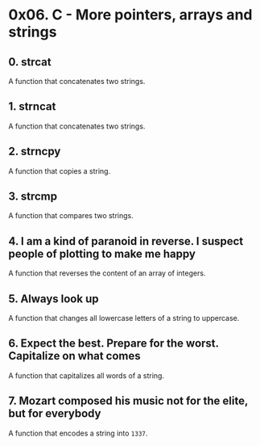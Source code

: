 # 0x06. C - More pointers, arrays and strings


## 0. strcat
A function that concatenates two strings.

## 1. strncat
A function that concatenates two strings.

## 2. strncpy
A function that copies a string.

## 3. strcmp
A function that compares two strings.

## 4. I am a kind of paranoid in reverse. I suspect people of plotting to make me happy
A function that reverses the content of an array of integers.

## 5. Always look up
A function that changes all lowercase letters of a string to uppercase.

## 6. Expect the best. Prepare for the worst. Capitalize on what comes
A function that capitalizes all words of a string.

## 7. Mozart composed his music not for the elite, but for everybody
A function that encodes a string into `1337`.